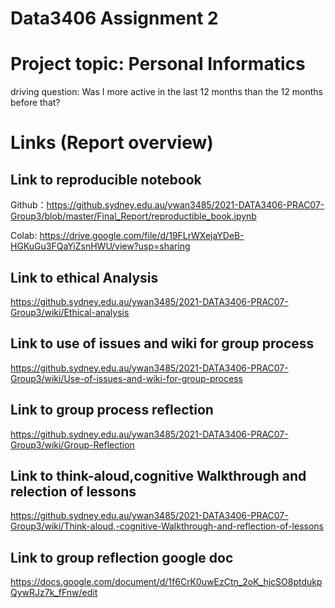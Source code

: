 # Data3406 Assignment 2

# Project topic: Personal Informatics

driving question: Was I more active in the last 12 months than the 12 months before that?

# Links (Report overview)
## Link to reproducible notebook

Github：https://github.sydney.edu.au/ywan3485/2021-DATA3406-PRAC07-Group3/blob/master/Final_Report/reproductible_book.ipynb

Colab: https://drive.google.com/file/d/19FLrWXejaYDeB-HGKuGu3FQaYiZsnHWU/view?usp=sharing

## Link to ethical Analysis

https://github.sydney.edu.au/ywan3485/2021-DATA3406-PRAC07-Group3/wiki/Ethical-analysis

## Link to use of issues and wiki for group process

https://github.sydney.edu.au/ywan3485/2021-DATA3406-PRAC07-Group3/wiki/Use-of-issues-and-wiki-for-group-process

## Link to group process reflection

https://github.sydney.edu.au/ywan3485/2021-DATA3406-PRAC07-Group3/wiki/Group-Reflection

## Link to think-aloud,cognitive Walkthrough and relection of lessons

https://github.sydney.edu.au/ywan3485/2021-DATA3406-PRAC07-Group3/wiki/Think-aloud,-cognitive-Walkthrough-and-reflection-of-lessons

## Link to group reflection google doc

https://docs.google.com/document/d/1f6CrK0uwEzCtn_2oK_hjcSO8ptdukpQywRJz7k_fFnw/edit

